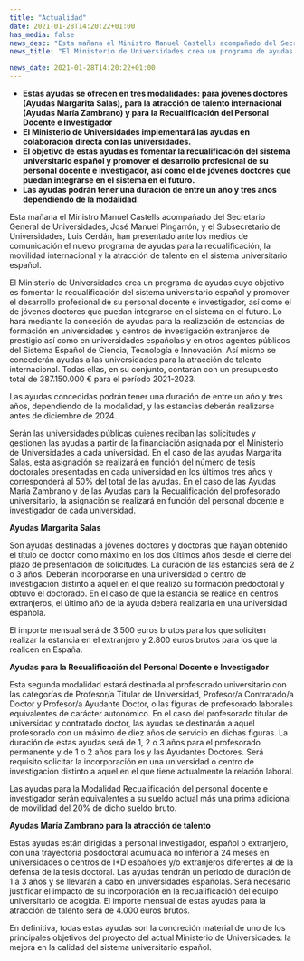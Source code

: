 ```yaml
---
title: "Actualidad"   
date: 2021-01-28T14:20:22+01:00
has_media: false
news_desc: "Esta mañana el Ministro Manuel Castells acompañado del Secretario General de Universidades, José Manuel Pingarrón, y el Subsecretario de Universidades, Luis Cerdán, han presentado ante los medios de comunicación el nuevo programa de ayudas para la recualificación, la movilidad internacional y la atracción de talento en el sistema universitario español."
news_title: "El Ministerio de Universidades crea un programa de ayudas para fomentar la recualificación y la movilidad internacional en el sistema universitario español"

news_date: 2021-01-28T14:20:22+01:00
---
```

<ul>
<li><b>Estas ayudas se ofrecen en tres modalidades: para jóvenes doctores (Ayudas Margarita Salas), para la atracción de talento internacional (Ayudas María Zambrano) y para la Recualificación del Personal Docente e Investigador</b></li>
<li><b>El Ministerio de Universidades implementará las ayudas en colaboración directa con las universidades.</b></li>
<li><b>El objetivo de estas ayudas es fomentar la recualificación del sistema universitario español y promover el desarrollo profesional de su personal docente e investigador, así como el de jóvenes doctores que puedan integrarse en el sistema en el futuro.</b></li>
<li><b>Las ayudas podrán tener una duración de entre un año y tres años dependiendo de la modalidad.</b></li>
</ul>
<p>Esta mañana el Ministro Manuel Castells acompañado del Secretario General de Universidades, José Manuel Pingarrón, y el Subsecretario de Universidades, Luis Cerdán, han presentado ante los medios de comunicación el nuevo programa de ayudas para la recualificación, la movilidad internacional y la atracción de talento en el sistema universitario español.</p>
<p>El Ministerio de Universidades crea un programa de ayudas cuyo objetivo es fomentar la recualificación del sistema universitario español y promover el desarrollo profesional de su personal docente e investigador, así como el de jóvenes doctores que puedan integrarse en el sistema en el futuro. Lo hará mediante la concesión de ayudas para la realización de estancias de formación en universidades y centros de investigación extranjeros de prestigio así como en universidades españolas y en otros agentes públicos del Sistema Español de Ciencia, Tecnología e Innovación. Así mismo se concederán ayudas a las universidades para la atracción de talento internacional. Todas ellas, en su conjunto, contarán con un presupuesto total de 387.150.000 &euro; para el período 2021-2023.</p>
<p>Las ayudas concedidas podrán tener una duración de entre un año y tres años, dependiendo de la modalidad, y las estancias deberán realizarse antes de diciembre de 2024.</p>
<p>Serán las universidades públicas quienes reciban las solicitudes y gestionen las ayudas a partir de la financiación asignada por el Ministerio de Universidades a cada universidad. En el caso de las ayudas Margarita Salas, esta asignación se realizará en función del número de tesis doctorales presentadas en cada universidad en los últimos tres años y corresponderá al 50% del total de las ayudas. En el caso de las Ayudas María Zambrano y de las Ayudas para la Recualificación del profesorado universitario, la asignación se realizará en función del personal docente e investigador de cada universidad.</p>
<p><b>Ayudas Margarita Salas</b></p>
<p>Son ayudas destinadas a jóvenes doctores y doctoras que hayan obtenido el título de doctor como máximo en los dos últimos años desde el cierre del plazo de presentación de solicitudes. La duración de las estancias será de 2 o 3 años. Deberán incorporarse en una universidad o centro de investigación distinto a aquel en el que realizó su formación predoctoral y obtuvo el doctorado. En el caso de que la estancia se realice en centros extranjeros, el último año de la ayuda deberá realizarla en una universidad española.</p>
<p>El importe mensual será de 3.500 euros brutos para los que soliciten realizar la estancia en el extranjero y 2.800 euros brutos para los que la realicen en España.</p>
<p><b>Ayudas para la Recualificación del Personal Docente e Investigador</b></p>
<p>Esta segunda modalidad estará destinada al profesorado universitario con las categorías de Profesor/a Titular de Universidad, Profesor/a Contratado/a Doctor y Profesor/a Ayudante Doctor, o las figuras de profesorado laborales equivalentes de carácter autonómico. En el caso del profesorado titular de universidad y contratado doctor, las ayudas se destinarán a aquel profesorado con un máximo de diez años de servicio en dichas figuras. La duración de estas ayudas será de 1, 2 o 3 años para el profesorado permanente y de 1 o 2 años para los y las Ayudantes Doctores. Será requisito solicitar la incorporación en una universidad o centro de investigación distinto a aquel en el que tiene actualmente la relación laboral.</p>
<p>Las ayudas para la Modalidad Recualificación del personal docente e investigador serán equivalentes a su sueldo actual más una prima adicional de movilidad del 20% de dicho sueldo bruto.</p>
<p><b>Ayudas María Zambrano para la atracción de talento</b></p>
<p>Estas ayudas están dirigidas a personal investigador, español o extranjero, con una trayectoria posdoctoral acumulada no inferior a 24 meses en universidades o centros de I+D españoles y/o extranjeros diferentes al de la defensa de la tesis doctoral. Las ayudas tendrán un periodo de duración de 1 a 3 años y se llevarán a cabo en universidades españolas. Será necesario justificar el impacto de su incorporación en la recualificación del equipo universitario de acogida. El importe mensual de estas ayudas para la atracción de talento será de 4.000 euros brutos.</p>
<p>En definitiva, todas estas ayudas son la concreción material de uno de los principales objetivos del proyecto del actual Ministerio de Universidades: la mejora en la calidad del sistema universitario español.</p>